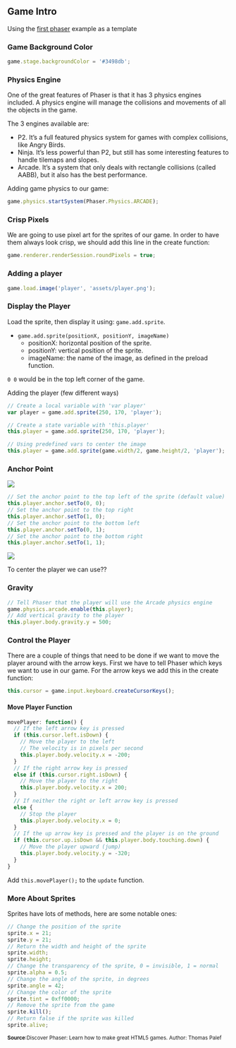 ## Game Intro

Using the [first phaser](https://github.com/rugbyprof/Mwsu-Mobile-Gaming/tree/master/Example_code/001-SpinningSprite) example as a template

### Game Background Color

```js
game.stage.backgroundColor = '#3498db';
```

### Physics Engine

One of the great features of Phaser is that it has 3 physics engines included. A physics
engine will manage the collisions and movements of all the objects in the game.

The 3 engines available are:
- P2. It’s a full featured physics system for games with complex collisions, like Angry Birds.
- Ninja. It’s less powerful than P2, but still has some interesting features to handle tilemaps and slopes.
- Arcade. It’s a system that only deals with rectangle collisions (called AABB), but it also has the best performance.

Adding game physics to our game:

```js
game.physics.startSystem(Phaser.Physics.ARCADE);
```


### Crisp Pixels
We are going to use pixel art for the sprites of our game. In order to have them always
look crisp, we should add this line in the create function:
```js
game.renderer.renderSession.roundPixels = true;
```

### Adding a player
```js
game.load.image('player', 'assets/player.png');
```

### Display the Player
Load the sprite, then display it using: `game.add.sprite`.
- `game.add.sprite(positionX, positionY, imageName)`
    - positionX: horizontal position of the sprite.
    - positionY: vertical position of the sprite.
    - imageName: the name of the image, as defined in the preload function.

`0 0` would be in the top left corner of the game.

Adding the player (few different ways)
```js
// Create a local variable with 'var player'
var player = game.add.sprite(250, 170, 'player');

// Create a state variable with 'this.player'
this.player = game.add.sprite(250, 170, 'player');

// Using predefined vars to center the image
this.player = game.add.sprite(game.width/2, game.height/2, 'player');
```

### Anchor Point

![](http://f.cl.ly/items/0S1x3Z061X0e0X3U0e3G/Screen%20Shot%202016-06-08%20at%202.01.05%20PM.png)

```js
// Set the anchor point to the top left of the sprite (default value)
this.player.anchor.setTo(0, 0);
// Set the anchor point to the top right
this.player.anchor.setTo(1, 0);
// Set the anchor point to the bottom left
this.player.anchor.setTo(0, 1);
// Set the anchor point to the bottom right
this.player.anchor.setTo(1, 1);
```
![](http://f.cl.ly/items/3Z2g2f221a1I2t202K07/Screen%20Shot%202016-06-08%20at%202.02.01%20PM.png)

To center the player we can use??

### Gravity

```js
// Tell Phaser that the player will use the Arcade physics engine
game.physics.arcade.enable(this.player);
// Add vertical gravity to the player
this.player.body.gravity.y = 500;
```

### Control the Player
There are a couple of things that need to be done if we want to move the player around with the arrow keys.
First we have to tell Phaser which keys we want to use in our game. For the arrow keys we add this in the create function:
```js
this.cursor = game.input.keyboard.createCursorKeys();
```

#### Move Player Function

```js
movePlayer: function() {
  // If the left arrow key is pressed
  if (this.cursor.left.isDown) {
    // Move the player to the left
    // The velocity is in pixels per second
    this.player.body.velocity.x = -200;
  }
  // If the right arrow key is pressed
  else if (this.cursor.right.isDown) {
    // Move the player to the right
    this.player.body.velocity.x = 200;
  }
  // If neither the right or left arrow key is pressed
  else {
    // Stop the player
    this.player.body.velocity.x = 0;
  }
  // If the up arrow key is pressed and the player is on the ground
  if (this.cursor.up.isDown && this.player.body.touching.down) {
    // Move the player upward (jump)
    this.player.body.velocity.y = -320;
  }
}
```

Add `this.movePlayer();` to the `update` function. 

### More About Sprites


Sprites have lots of methods, here are some notable ones:

```js
// Change the position of the sprite
sprite.x = 21;
sprite.y = 21;
// Return the width and height of the sprite
sprite.width;
sprite.height;
// Change the transparency of the sprite, 0 = invisible, 1 = normal
sprite.alpha = 0.5;
// Change the angle of the sprite, in degrees
sprite.angle = 42;
// Change the color of the sprite
sprite.tint = 0xff0000;
// Remove the sprite from the game
sprite.kill();
// Return false if the sprite was killed
sprite.alive;
```

<sub>**Source**:Discover Phaser: Learn how to make great HTML5 games. Author: Thomas Palef </sub>
